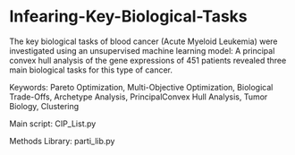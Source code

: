 # Infearing-Key-Biological-Tasks
The key biological tasks of blood cancer (Acute Myeloid Leukemia) were investigated using an unsupervised machine learning model: A principal convex hull analysis of the gene expressions of 451 patients revealed three main biological tasks for this type of cancer.

Keywords: Pareto Optimization, Multi-Objective Optimization, Biological Trade-Offs, Archetype Analysis, PrincipalConvex Hull Analysis, Tumor Biology, Clustering 


Main script: CIP_List.py

Methods Library: parti_lib.py
